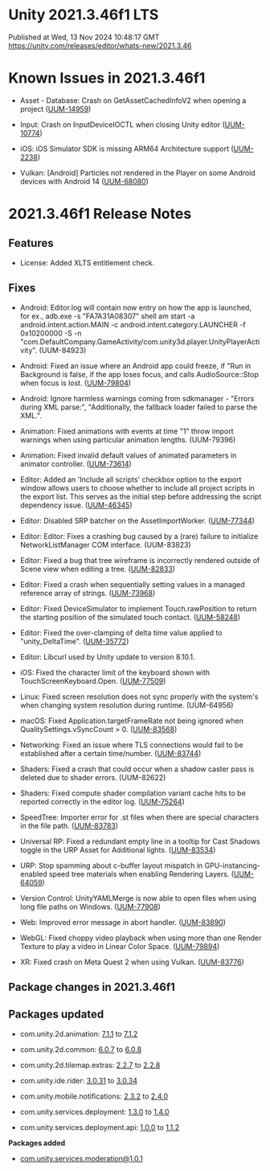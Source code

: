 # Unity 2021.3.46f1 LTS
Published at Wed, 13 Nov 2024 10:48:17 GMT  
https://unity.com/releases/editor/whats-new/2021.3.46

# Known Issues in 2021.3.46f1

- Asset - Database: Crash on GetAssetCachedInfoV2 when opening a project
    ([UUM-14959](https://issuetracker.unity3d.com/issues/crash-on-getassetcachedinfov2-when-opening-a-project))

- Input: Crash on InputDeviceIOCTL when closing Unity editor
    ([UUM-10774](https://issuetracker.unity3d.com/issues/crash-on-inputdeviceioctl-when-closing-unity-editor))

- iOS: iOS Simulator SDK is missing ARM64 Architecture support
    ([UUM-2238](https://issuetracker.unity3d.com/issues/ios-simulator-sdk-is-missing-arm64-architecture-support))

- Vulkan: [Android] Particles not rendered in the Player on some Android devices with Android 14
    ([UUM-68080](https://issuetracker.unity3d.com/issues/android-particles-not-rendered-in-the-player-on-some-android-devices-with-android-14))



# 2021.3.46f1 Release Notes

## Features

- License: Added XLTS entitlement check.



## Fixes

- Android: Editor.log will contain now entry on how the app is launched, for ex., adb.exe -s "FA7A31A08307" shell am start -a android.intent.action.MAIN -c android.intent.category.LAUNCHER -f 0x10200000 -S -n "com.DefaultCompany.GameActivity/com.unity3d.player.UnityPlayerActivity".
    (UUM-84923)

- Android: Fixed an issue where an Android app could freeze, if "Run in Background is false, if the app loses focus, and calls AudioSource::Stop when focus is lost.
    ([UUM-79804](https://issuetracker.unity3d.com/issues/android-the-player-freezes-when-playing-audio-on-focus-loss))

- Android: Ignore harmless warnings coming from sdkmanager - "Errors during XML parse:", "Additionally, the fallback loader failed to parse the XML.".

- Animation: Fixed animations with events at time "1" throw import warnings when using particular animation lengths.
    (UUM-79396)

- Animation: Fixed invalid default values of animated parameters in animator controller.
    ([UUM-73614](https://issuetracker.unity3d.com/issues/the-animation-curve-range-is-not-applied-properly))

- Editor: Added an 'Include all scripts' checkbox option to the export window allows users to choose whether to include all project scripts in the export list. This serves as the initial step before addressing the script dependency issue.
    ([UUM-46345](https://issuetracker.unity3d.com/issues/items-that-are-not-referenced-in-scene-are-selected-when-exporting-scenes-package))

- Editor: Disabled SRP batcher on the AssetImportWorker.
    ([UUM-77344](https://issuetracker.unity3d.com/issues/prefab-previews-in-the-project-window-sometimes-show-incorrectly))

- Editor: Editor: Fixes a crashing bug caused by a \(rare\) failure to initialize NetworkListManager COM interface.
    (UUM-83823)

- Editor: Fixed a bug that tree wireframe is incorrectly rendered outside of Scene view when editing a tree.
    ([UUM-82833](https://issuetracker.unity3d.com/issues/branch-editing-tools-draw-flashing-lines-with-black-backgrounds-in-editor-ui-windows))

- Editor: Fixed a crash when sequentially setting values in a managed reference array of strings.
    ([UUM-73968](https://issuetracker.unity3d.com/issues/crash-on-serializedproperty-custom-setstringvalueinternal-when-setting-serializedproperty-string-value))

- Editor: Fixed DeviceSimulator to implement Touch.rawPosition to return the starting position of the simulated touch contact.
    ([UUM-58248](https://issuetracker.unity3d.com/issues/touch-dot-rawposition-always-returns-00-when-clicking-or-dragging-anywhere-on-the-screen-in-the-play-mode))

- Editor: Fixed the over-clamping of delta time value applied to "unity_DeltaTime".
    ([UUM-35772](https://issuetracker.unity3d.com/issues/the-global-shader-variable-unity-deltatime-dot-x-value-does-not-match-the-time-dot-deltatime-value-when-compared-via-script))

- Editor: Libcurl used by Unity update to version 8.10.1.

- iOS: Fixed the character limit of the keyboard shown with TouchScreenKeyboard.Open.
    ([UUM-77509](https://issuetracker.unity3d.com/issues/ios-touchscreenkeyboard-allows-an-extra-character-when-characterlimit-is-set))

- Linux: Fixed screen resolution does not sync properly with the system's when changing system resolution during runtime.
    (UUM-64956)

- macOS: Fixed Application.targetFrameRate not being ignored when QualitySettings.vSyncCount &gt; 0.
    ([UUM-83568](https://issuetracker.unity3d.com/issues/vsynccount-is-ignored-on-macos-standalone-player))

- Networking: Fixed an issue where TLS connections would fail to be established after a certain time/number.
    ([UUM-83744](https://issuetracker.unity3d.com/issues/tlsexception-handshake-failed-error-code-unitytls-internal-error-error-when-a-lot-of-web-requests-are-sent-within-a-few-minutes))

- Shaders: Fixed a crash that could occur when a shadow caster pass is deleted due to shader errors.
    (UUM-82622)

- Shaders: Fixed compute shader compilation variant cache hits to be reported correctly in the editor log.
    ([UUM-75264](https://issuetracker.unity3d.com/issues/shader-cache-is-not-used-when-building-the-player-repeatedly))

- SpeedTree: Importer error for .st files when there are special characters in the file path.
    ([UUM-83783](https://issuetracker.unity3d.com/issues/speedtree-importer-fails-to-import-st-files-when-path-to-the-project-includes-a-special-character))

- Universal RP: Fixed a redundant empty line in a tooltip for Cast Shadows toggle in the URP Asset for Additional lights.
    ([UUM-83534](https://issuetracker.unity3d.com/issues/redundant-empty-space-on-tooltip-for-cast-shadows-option-for-additional-lights))

- URP: Stop spamming about c-buffer layout mispatch in GPU-instancing-enabled speed tree materials when enabling Rendering Layers.
    ([UUM-64059](https://issuetracker.unity3d.com/issues/speedtree-error-is-thrown-when-rendering-layers-for-lights-are-enabled))

- Version Control: UnityYAMLMerge is now able to open files when using long file paths on Windows.
    ([UUM-77908](https://issuetracker.unity3d.com/issues/unityyamlmerge-cannot-open-files-when-using-long-file-paths-on-windows))

- Web: Improved error message in abort handler.
    ([UUM-83890](https://issuetracker.unity3d.com/issues/webgl-unclear-error-when-gzip-compressed-data-or-webassembly-dont-have-correct-http-headers))

- WebGL: Fixed choppy video playback when using more than one Render Texture to play a video in Linear Color Space.
    ([UUM-79894](https://issuetracker.unity3d.com/issues/only-the-first-video-in-webgl-plays-smoothly-when-linear-color-space-is-used))

- XR: Fixed crash on Meta Quest 2 when using Vulkan.
    ([UUM-83776](https://issuetracker.unity3d.com/issues/crash-on-meta-quest-2-when-using-vulkan))




## Package changes in 2021.3.46f1

## Packages updated

- com.unity.2d.animation: [7.1.1](https://docs.unity3d.com/Packages/com.unity.2d.animation@7.1//changelog/CHANGELOG.html) to [7.1.2](https://docs.unity3d.com/Packages/com.unity.2d.animation@7.1//changelog/CHANGELOG.html)

- com.unity.2d.common: [6.0.7](https://docs.unity3d.com/Packages/com.unity.2d.common@6.0//changelog/CHANGELOG.html) to [6.0.8](https://docs.unity3d.com/Packages/com.unity.2d.common@6.0//changelog/CHANGELOG.html)

- com.unity.2d.tilemap.extras: [2.2.7](https://docs.unity3d.com/Packages/com.unity.2d.tilemap.extras@2.2//changelog/CHANGELOG.html) to [2.2.8](https://docs.unity3d.com/Packages/com.unity.2d.tilemap.extras@2.2//changelog/CHANGELOG.html)

- com.unity.ide.rider: [3.0.31](https://docs.unity3d.com/Packages/com.unity.ide.rider@3.0//changelog/CHANGELOG.html) to [3.0.34](https://docs.unity3d.com/Packages/com.unity.ide.rider@3.0//changelog/CHANGELOG.html)

- com.unity.mobile.notifications: [2.3.2](https://docs.unity3d.com/Packages/com.unity.mobile.notifications@2.3//changelog/CHANGELOG.html) to [2.4.0](https://docs.unity3d.com/Packages/com.unity.mobile.notifications@2.4//changelog/CHANGELOG.html)

- com.unity.services.deployment: [1.3.0](https://docs.unity3d.com/Packages/com.unity.services.deployment@1.3//changelog/CHANGELOG.html) to [1.4.0](https://docs.unity3d.com/Packages/com.unity.services.deployment@1.4//changelog/CHANGELOG.html)

- com.unity.services.deployment.api: [1.0.0](https://docs.unity3d.com/Packages/com.unity.services.deployment.api@1.0//changelog/CHANGELOG.html) to [1.1.2](https://docs.unity3d.com/Packages/com.unity.services.deployment.api@1.1//changelog/CHANGELOG.html)

**Packages added**

- [com.unity.services.moderation@1.0.1](https://docs.unity3d.com/Packages/com.unity.services.moderation@1.0//changelog/CHANGELOG.html)